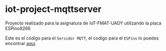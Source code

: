 # iot-project-mqttserver
Proyecto realizado para la asignatura de IoT-FMAT-UADY utilizando la placa ESPino8266

Este es el código para el `Servidor MQTT`, el codigo para el `ESPino` lo puedes encontrar [aquí](https://github.com/lecas93/iot-project-espino).
